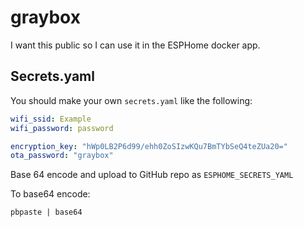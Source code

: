 # graybox

I want this public so I can use it in the ESPHome docker app.

## Secrets.yaml

You should make your own `secrets.yaml` like the following:

```yaml
wifi_ssid: Example
wifi_password: password

encryption_key: "hWp0LB2P6d99/ehh0ZoSIzwKQu7BmTYbSeQ4teZUa20="
ota_password: "graybox"
```

Base 64 encode and upload to GitHub repo as `ESPHOME_SECRETS_YAML`

To base64 encode:

```
pbpaste | base64
```
